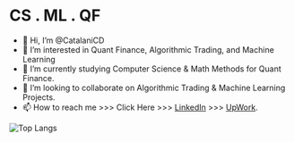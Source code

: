 # CS . ML . QF

- 👋 Hi, I’m @CatalaniCD
- 👀 I’m interested in Quant Finance, Algorithmic Trading, and Machine Learning
- 🌱 I’m currently studying Computer Science & Math Methods for Quant Finance.
- 💞️ I’m looking to collaborate on Algorithmic Trading & Machine Learning Projects.
- 📫 How to reach me >>> Click Here >>> [LinkedIn](https://www.linkedin.com/in/claudio-dami%C3%A1n-catalani-0bb814181/) >>> [UpWork](https://www.upwork.com/freelancers/claudiocatalani).






![Top Langs](https://github-readme-stats.vercel.app/api/top-langs/?username=catalanicd)

<!---
CatalaniCD/CatalaniCD is a ✨ special ✨ repository because its `README.md` (this file) appears on your GitHub profile.
You can click the Preview link to take a look at your changes.
--->
